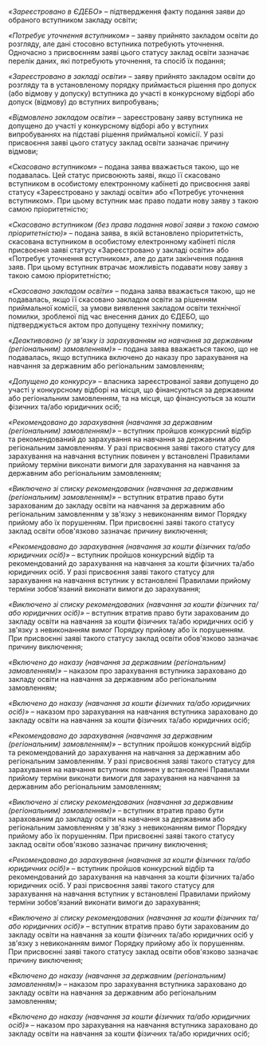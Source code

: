 _«Зареєстровано в ЄДЕБО»_ – підтвердження факту подання заяви до обраного вступником закладу освіти;

_«Потребує уточнення вступником»_ – заяву прийнято закладом освіти до розгляду, але дані стосовно вступника потребують уточнення\. Одночасно з присвоєнням заяві цього статусу заклад освіти зазначає перелік даних, які потребують уточнення, та спосіб їх подання;

_«Зареєстровано в закладі освіти»_ – заяву прийнято закладом освіти до розгляду та в установленому порядку приймається рішення про допуск \(або відмову у допуску\) вступника до участі в конкурсному відборі або допуск \(відмову\) до вступних випробувань;

_«Відмовлено закладом освіти»_ – зареєстровану заяву вступника не допущено до участі у конкурсному відборі або у вступних випробуваннях на підставі рішення приймальної комісії\. У разі присвоєння заяві цього статусу заклад освіти зазначає причину відмови;

_«Скасовано вступником»_ – подана заява вважається такою, що не подавалась\. Цей статус присвоюють заяві, якщо її скасовано вступником в особистому електронному кабінеті до присвоєння заяві статусу «Зареєстровано у закладі освіти» або «Потребує уточнення вступником»\. При цьому вступник має право подати нову заяву з такою самою пріоритетністю;

_«Скасовано вступником \(без права подання нової заяви з такою самою пріоритетністю\)»_ – подана заява, в якій встановлено пріоритетність, скасована вступником в особистому електронному кабінеті після присвоєння заяві статусу «Зареєстровано у закладі освіти» або «Потребує уточнення вступником», але до дати закінчення подання заяв\. При цьому вступник втрачає можливість подавати нову заяву з такою самою пріоритетністю;

_«Скасовано закладом освіти»_ – подана заява вважається такою, що не подавалась, якщо її скасовано закладом освіти за рішенням приймальної комісії, за умови виявлення закладом освіти технічної помилки, зробленої під час внесення даних до ЄДЕБО, що підтверджується актом про допущену технічну помилку;

_«Деактивовано \(у зв'язку із зарахуванням на навчання за державним \(регіональним\) замовленням\)»_ – подана заява вважається такою, що не подавалась, якщо вступника включено до наказу про зарахування на навчання за державним або регіональним замовленням;

_«Допущено до конкурсу»_ – власника зареєстрованої заяви допущено до участі у конкурсному відборі на місця, що фінансуються за державним або регіональним замовленням, та на місця, що фінансуються за кошти фізичних та/або юридичних осіб;

_«Рекомендовано до зарахування \(навчання за державним \(регіональним\) замовленням\)»_ – вступник пройшов конкурсний відбір та рекомендований до зарахування на навчання за державним або регіональним замовленням\. У разі присвоєння заяві такого статусу для зарахування на навчання вступник повинен у встановлені Правилами прийому терміни виконати вимоги для зарахування на навчання за державним або регіональним замовленням;

_«Виключено зі списку рекомендованих \(навчання за державним \(регіональним\) замовленням\)»_ – вступник втратив право бути зарахованим до закладу освіти на навчання за державним або регіональним замовленням у зв'язку з невиконанням вимог Порядку прийому або їх порушенням\. При присвоєнні заяві такого статусу заклад освіти обов'язково зазначає причину виключення;

_«Рекомендовано до зарахування \(навчання за кошти фізичних та/або юридичних осіб\)»_ – вступник пройшов конкурсний відбір та рекомендований до зарахування на навчання за кошти фізичних та/або юридичних осіб\. У разі присвоєння заяві такого статусу для зарахування на навчання вступник у встановлені Правилами прийому терміни зобов'язаний виконати вимоги до зарахування;

_«Виключено зі списку рекомендованих \(навчання за кошти фізичних та/або юридичних осіб\)»_ – вступник втратив право бути зарахованим до закладу освіти на навчання за кошти фізичних та/або юридичних осіб у зв'язку з невиконанням вимог Порядку прийому або їх порушенням\. При присвоєнні заяві такого статусу заклад освіти обов'язково зазначає причину виключення;

_«Включено до наказу \(навчання за державним \(регіональним\) замовленням\)»_ – наказом про зарахування вступника зараховано до закладу освіти на навчання за державним або регіональним замовленням;

_«Включено до наказу \(навчання за кошти фізичних та/або юридичних осіб\)»_ – наказом про зарахування на навчання вступника зараховано до закладу освіти на навчання за кошти фізичних та/або юридичних осіб;

_«Рекомендовано до зарахування (навчання за державним (регіональним) замовленням)»_ – вступник пройшов конкурсний відбір та рекомендований до зарахування на навчання за державним або регіональним замовленням. У разі присвоєння заяві такого статусу для зарахування на навчання вступник повинен у встановлені Правилами прийому терміни виконати вимоги для зарахування на навчання за державним або регіональним замовленням;

_«Виключено зі списку рекомендованих \(навчання за державним \(регіональним\) замовленням\)»_ – вступник втратив право бути зарахованим до закладу освіти на навчання за державним або регіональним замовленням у зв'язку з невиконанням вимог Порядку прийому або їх порушенням\. При присвоєнні заяві такого статусу заклад освіти обов'язково зазначає причину виключення;

_«Рекомендовано до зарахування \(навчання за кошти фізичних та/або юридичних осіб\)»_ – вступник пройшов конкурсний відбір та рекомендований до зарахування на навчання за кошти фізичних та/або юридичних осіб\. У разі присвоєння заяві такого статусу для зарахування на навчання вступник у встановлені Правилами прийому терміни зобов'язаний виконати вимоги до зарахування;

_«Виключено зі списку рекомендованих \(навчання за кошти фізичних та/або юридичних осіб\)»_ – вступник втратив право бути зарахованим до закладу освіти на навчання за кошти фізичних та/або юридичних осіб у зв'язку з невиконанням вимог Порядку прийому або їх порушенням\. При присвоєнні заяві такого статусу заклад освіти обов'язково зазначає причину виключення;

_«Включено до наказу \(навчання за державним \(регіональним\) замовленням\)»_ – наказом про зарахування вступника зараховано до закладу освіти на навчання за державним або регіональним замовленням;

_«Включено до наказу \(навчання за кошти фізичних та/або юридичних осіб\)»_ – наказом про зарахування на навчання вступника зараховано до закладу освіти на навчання за кошти фізичних та/або юридичних осіб;
